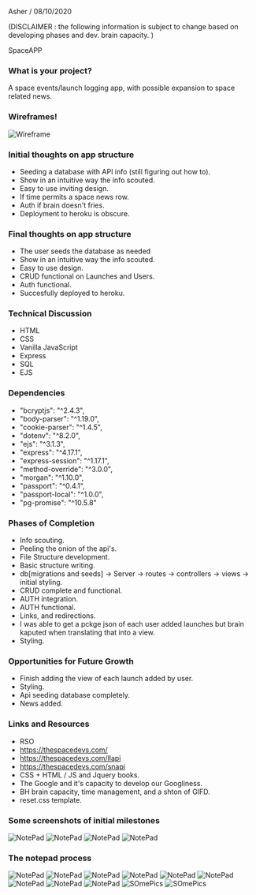 Asher / 08/10/2020 

(DISCLAIMER : the following information is subject to change based on developing phases and dev. brain capacity. )

SpaceAPP

### What is your project?

A space events/launch logging app, with possible expansion to space related news.

### Wireframes!

![Wireframe](./wireframes/wireframes.png)

### Initial thoughts on app structure

- Seeding a database with API info (still figuring out how to).
- Show in an intuitive way the info scouted.
- Easy to use inviting design.
- If time permits a space news row.
- Auth if brain doesn't fries.
- Deployment to heroku is obscure.

### Final thoughts on app structure

- The user seeds the database as needed
- Show in an intuitive way the info scouted.
- Easy to use design.
- CRUD functional on Launches and Users.
- Auth functional.
- Succesfully deployed to heroku.

### Technical Discussion

- HTML
- CSS
- Vanilla JavaScript
- Express
- SQL
- EJS

### Dependencies

- "bcryptjs": "^2.4.3",
- "body-parser": "^1.19.0",
- "cookie-parser": "^1.4.5",
- "dotenv": "^8.2.0",
- "ejs": "^3.1.3",
- "express": "^4.17.1",
- "express-session": "^1.17.1",
- "method-override": "^3.0.0",
- "morgan": "^1.10.0",
- "passport": "^0.4.1",
- "passport-local": "^1.0.0",
- "pg-promise": "^10.5.8"

### Phases of Completion

- Info scouting.
- Peeling the onion of the api's.
- File Structure development.
- Basic structure writing.
- db[migrations and seeds] -> Server -> routes -> controllers -> views -> initial styling.
- CRUD complete and functional.
- AUTH integration.
- AUTH functional.
- Links, and redirections.
- I was able to get a pckge json of each user added launches but brain kaputed when translating that into a view.
- Styling.

### Opportunities for Future Growth

- Finish adding the view of each launch added by user.
- Styling.
- Api seeding database completely.
- News added.

### Links and Resources

- RSO
- https://thespacedevs.com/
- https://thespacedevs.com/llapi
- https://thespacedevs.com/snapi
- CSS + HTML / JS and Jquery books.
- The Google and it's capacity to develop our Googliness.
- BH brain capacity, time management, and a shton of GIFD.
- reset.css template.

### Some screenshots of initial milestones

![NotePad](./dev_process_log/screenshots/ScreenShot2020-08-11at13.39.54.png)
![NotePad](./dev_process_log/screenshots/ScreenShot2020-08-11at14.45.01.png)
![NotePad](./dev_process_log/screenshots/ScreenShot2020-08-11at15.51.34.png)
![NotePad](./dev_process_log/screenshots/ScreenShot2020-08-12at13.34.47.png)

### The notepad process

![NotePad](./dev_process_log/screenshots/page1.jpg)
![NotePad](./dev_process_log/screenshots/page2.jpg)
![NotePad](./dev_process_log/screenshots/page3.jpg)
![NotePad](./dev_process_log/screenshots/page4.jpg)
![NotePad](./dev_process_log/screenshots/page5.jpg)
![NotePad](./dev_process_log/screenshots/page6.jpg)
![NotePad](./dev_process_log/screenshots/page7.jpg)
![NotePad](./dev_process_log/screenshots/page8.jpg)
![NotePad](./dev_process_log/screenshots/page9.jpg)
![SOmePics](./dev_process_log/screenshots/process1.jpg)
![SOmePics](./dev_process_log/screenshots/process2.jpg)
